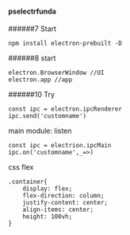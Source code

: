 #### pselectrfunda
######7 Start
```
npm install electron-prebuilt -D
```
######8 start
```
electron.BrowserWindow //UI
electron.app //app
```
######10 Try
```
const ipc = electron.ipcRenderer
ipc.send('customname')
```
main module: listen
```
const ipc = electrion.ipcMain
ipc.on('customname',_=>)
```

css flex
```
.container{
	display: flex;
	flex-direction: column;
	justify-content: center;
	align-items: center;
	height: 100vh;
}
```
